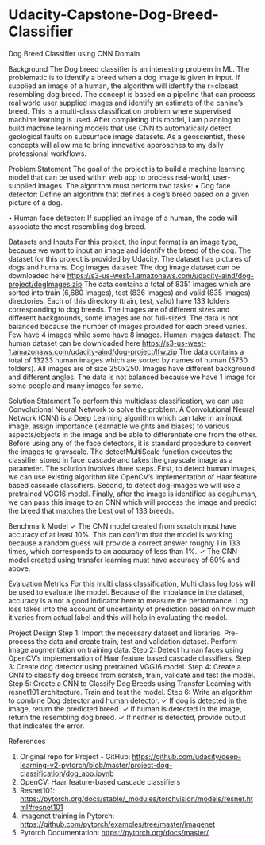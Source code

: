 # Udacity-Capstone-Dog-Breed-Classifier

Dog Breed Classifier using CNN Domain



Background 
The Dog breed classifier is an interesting problem in ML. The problematic is to identify a breed when a dog image is given in input. If supplied an image of a human, the algorithm will identify the r=closest resembling dog breed. The concept is based on a pipeline that can process real world user supplied images and identify an estimate of the canine’s breed. This is a multi-class classification problem where supervised machine learning is used. After completing this model, I am planning to build machine learning models that use CNN to automatically detect geological faults on subsurface image datasets. As a geoscientist, these concepts will allow me to bring innovative approaches to my daily professional workflows.

Problem Statement 
The goal of the project is to build a machine learning model that can be used within web app to process real-world, user-supplied images. The algorithm must perform two tasks: 
•	Dog face detector: Define an algorithm that defines a dog’s breed based on a given picture of a dog.

•	Human face detector: If supplied an image of a human, the code will associate the most resembling dog breed. 

Datasets and Inputs 
For this project, the input format is an image type, because we want to input an image and identify the breed of the dog. The dataset for this project is provided by Udacity. The dataset has pictures of dogs and humans. 
Dog images dataset: The dog image dataset can be downloaded here https://s3-us-west-1.amazonaws.com/udacity-aind/dog-project/dogImages.zip
The data contains a total of 8351 images which are sorted into train (6,680 Images), test (836 Images) and valid (835 Images) directories. Each of this directory (train, test, valid) have 133 folders corresponding to dog breeds. The images are of different sizes and different backgrounds, some images are not full-sized. The data is not balanced because the number of images provided for each breed varies. Few have 4 images while some have 8 images. 
Human images dataset: The human dataset can be downloaded here https://s3-us-west-1.amazonaws.com/udacity-aind/dog-project/lfw.zip
The data contains a total of 13233 human images which are sorted by names of human (5750 folders). All images are of size 250x250. Images have different background and different angles. The data is not balanced because we have 1 image for some people and many images for some.             
                                    
Solution Statement 
To perform this multiclass classification, we can use Convolutional Neural Network to solve the problem. A Convolutional Neural Network (CNN) is a Deep Learning algorithm which can take in an input image, assign importance (learnable weights and biases) to various aspects/objects in the image and be able to differentiate one from the other. Before using any of the face detectors, it is standard procedure to convert the images to grayscale. The detectMultiScale function executes the classifier stored in face_cascade and takes the grayscale image as a parameter. The solution involves three steps. First, to detect human images, we can use existing algorithm like OpenCV’s implementation of Haar feature based cascade classifiers. Second, to detect dog-images we will use a pretrained VGG16 model. Finally, after the image is identified as dog/human, we can pass this image to an CNN which will process the image and predict the breed that matches the best out of 133 breeds. 

Benchmark Model 
✓ The CNN model created from scratch must have accuracy of at least 10%. This can confirm that the model is working because a random guess will provide a correct answer roughly 1 in 133 times, which corresponds to an accuracy of less than 1%. 
✓ The CNN model created using transfer learning must have accuracy of 60% and above.

Evaluation Metrics 
For this multi class classification, Multi class log loss will be used to evaluate the model. Because of the imbalance in the dataset, accuracy is a not a good indicator here to measure the performance. Log loss takes into the account of uncertainty of prediction based on how much it varies from actual label and this will help in evaluating the model. 

Project Design 
Step 1: Import the necessary dataset and libraries, Pre-process the data and create train, test and validation dataset. Perform Image augmentation on training data. 
Step 2: Detect human faces using OpenCV’s implementation of Haar feature based cascade classifiers. 
Step 3: Create dog detector using pretrained VGG16 model. 
Step 4: Create a CNN to classify dog breeds from scratch, train, validate and test the model. 
Step 5: Create a CNN to Classify Dog Breeds using Transfer Learning with resnet101 architecture. Train and test the model. 
Step 6: Write an algorithm to combine Dog detector and human detector. 
✓ If dog is detected in the image, return the predicted breed. 
✓ If human is detected in the image, return the resembling dog breed. 
✓ If neither is detected, provide output that indicates the error.

References
1. Original repo for Project - GitHub: https://github.com/udacity/deep-learning-v2-pytorch/blob/master/project-dog-classification/dog_app.ipynb
2. OpenCV:  Haar feature-based cascade classifiers 
3. Resnet101: https://pytorch.org/docs/stable/_modules/torchvision/models/resnet.html#resnet101 
4. Imagenet training in Pytorch:  https://github.com/pytorch/examples/tree/master/imagenet
5. Pytorch Documentation: https://pytorch.org/docs/master/
